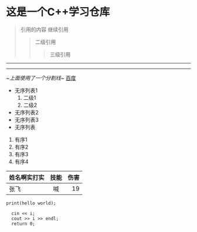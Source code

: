 # **这是一个C++学习仓库**
> 引用的内容
> 继续引用
> > 二级引用
> > >三级引用
***
---
~*上面使用了一个分割线*~
[百度](https://baidu.com)

* 无序列表1   
   1. 二级1 
   2. 二级2
* 无序列表2
* 无序列表3
* 无序列表

1. 有序1
2. 有序2
3. 有序3
4. 有序4

姓名啊实打实|技能|伤害
---|:--:|---:
张飞|喊|19

`print(hello world);`

```
  cin << i;
  cout >> i >> endl;
  return 0;
```
